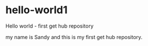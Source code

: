 # hello-world1
Hello world - first get hub repository

my name is Sandy and this is my first get hub repository.
